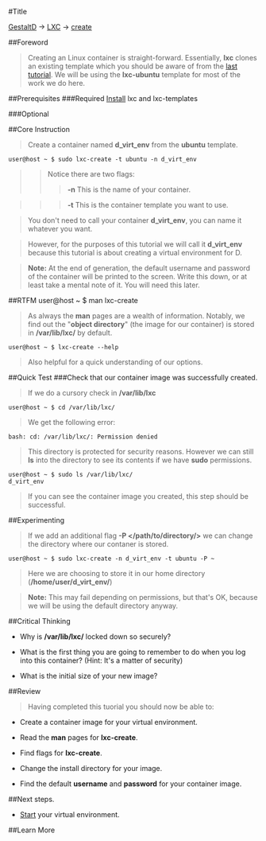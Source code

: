 #Title

[GestaltD](../README.md) → [LXC](./README.md) → [create](./create.md)

##Foreword

> Creating an Linux container is straight-forward. 
> Essentially, **lxc** clones an existing template which you should be aware of from the [last tutorial](./install.md). 
> We will be using the **lxc-ubuntu** template for most of the work we do here.

##Prerequisites
###Required
[Install](./install.md) lxc and lxc-templates

###Optional

##Core Instruction
> Create a container named **d_virt_env** from the **ubuntu** template.

    user@host ~ $ sudo lxc-create -t ubuntu -n d_virt_env

>> Notice there are two flags:
>>> **-n** This is the name of your container.

>>> **-t** This is the container template you want to use.

> You don't need to call your container **d_virt_env**, 
> you can name it whatever you want. 

> However, for the purposes of this tutorial we will call it **d_virt_env** 
> because this tutorial is about creating a virtual environment for D.

> **Note:** At the end of generation, the default username and password of the container 
> will be printed to the screen.
> Write this down, or at least take a mental note of it.
> You will need this later.

##RTFM
    user@host ~ $ man lxc-create

> As always the **man** pages are a wealth of information. 
> Notably, we find out the "**object directory**" (the image for our container) 
> is stored in **/var/lib/lxc/** by default.

    user@host ~ $ lxc-create --help

> Also helpful for a quick understanding of our options.

##Quick Test
###Check that our container image was successfully created.
> If we do a cursory check in **/var/lib/lxc**

    user@host ~ $ cd /var/lib/lxc/

> We get the following error:

    bash: cd: /var/lib/lxc/: Permission denied

> This directory is protected for security reasons.
> However we can still **ls** into the directory to see its contents if we have **sudo** permissions.

    user@host ~ $ sudo ls /var/lib/lxc/
    d_virt_env

> If you can see the container image you created, this step should be successful.

##Experimenting
> If we add an additional flag **-P </path/to/directory/>** 
> we can change the directory where our contaner is stored.

    user@host ~ $ sudo lxc-create -n d_virt_env -t ubuntu -P ~

> Here we are choosing to store it in our home directory (**/home/user/d_virt_env/**)

> **Note:** This may fail depending on permissions, 
> but that's OK, because we will be using the default directory anyway.

##Critical Thinking
* Why is **/var/lib/lxc/** locked down so securely?

* What is the first thing you are going to remember to do when you log into this container? (Hint: It's a matter of security)

* What is the initial size of your new image?

##Review
> Having completed this tuorial you should now be able to:

* Create a container image for your virtual environment.

* Read the **man** pages for **lxc-create**.

* Find flags for **lxc-create**.

* Change the install directory for your image.

* Find the default **username** and **password** for your container image.

##Next steps.
* [Start](./start.md) your virtual environment.

##Learn More
